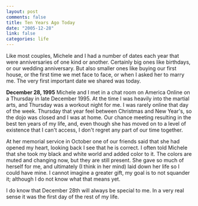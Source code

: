 ```yaml
--- 
layout: post
comments: false
title: Ten Years Ago Today
date: "2005-12-28"
link: false
categories: life
---
```

Like most couples, Michele and I had a number of dates each year that were anniversaries of one kind or another. Certainly big ones like birthdays, or our wedding anniversary. But also smaller ones like buying our first house, or the first time we met face to face, or when I asked her to marry me. The very first important date we shared was today.

<strong>December 28, 1995</strong>
Michele and I met in a chat room on America Online on a Thursday in late December 1995. At the time I was heavily into the martial arts, and Thursday was a workout night for me. I was rarely online that day of the week. Thursday that year feel between Christmas and New Year's, so the dojo was closed and I was at home.  Our chance meeting resulting in the best ten years of my life, and, even though she has moved on to a level of existence that I can't access, I don't regret any part of our time together.

At her memorial service in October one of our friends said that she had opened my heart, looking back I see that he is correct. I often told Michele that she took my black and white world and added color to it. The colors are muted and changing now, but they are still present. She gave so much of herself for me, and ultimately (I think in her mind) laid down her life so I could have mine. I cannot imagine a greater gift, my goal is to not squander it; although I do not know what that means yet.

I do know that December 28th will always be special to me. In a very real sense it was the first day of the rest of my life.
